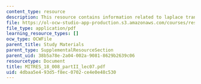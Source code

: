 ```yaml
---
content_type: resource
description: This resource contains information related to laplace transforms.
file: https://ol-ocw-studio-app-production.s3.amazonaws.com/courses/res-18-008-calculus-revisited-complex-variables-differential-equations-and-linear-algebra-fall-2011/4dbaa5e493d5f8ec0702ce4e0e48c530_MITRES_18_008_partII_lec07.pdf
file_type: application/pdf
learning_resource_types: []
ocw_type: OCWFile
parent_title: Study Materials
parent_type: SupplementalResourceSection
parent_uid: 38b5a78e-2a04-002a-9081-8629b2639c06
resourcetype: Document
title: MITRES_18_008_partII_lec07.pdf
uid: 4dbaa5e4-93d5-f8ec-0702-ce4e0e48c530
---
```

